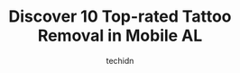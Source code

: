 ---
layout: ampstory
image: https://i0.wp.com/www.depkes.org/wp-content/uploads/2023/06/tattoo-removal-0-in-mobile-al-1685840973.jpeg?resize=640,853
author: techidn
featured: false
description: Discover the impressive array of Tattoo Removal options in Mobile AL, where you can find 10 of the largest Tattoo Removal establishments in the area. From renowned classics to hidden gems, M
title: Discover 10 Top-rated Tattoo Removal in Mobile AL
cover:
   title: Discover 10 Top-rated Tattoo Removal in Mobile AL
   subtitle: Rickpate
   background: https://www.depkes.org/wp-content/uploads/2023/06/tattoo-removal-0-in-mobile-al-1685840973.jpeg

pages: 
 - layout: thirds
   top: <h1>#1 Medusas Art & Soul</h1>
   bottom: "<p>I walked in on a Saturday afternoon with no appointment. I wanted my nose pierced. Lotus was available after maybe a 10 minute wait. She was so easy to talk to. She liste</p>"
   background: https://www.depkes.org/wp-content/uploads/2023/06/tattoo-removal-1-in-mobile-al-1685840973.jpeg
   backgroundblur: true
 - layout: thirds
   top: <h1>#2 Kaoz</h1>
   bottom: "<p>The piercer was a very nice guy. My people go to him for piercings too. I was in town so I got my nose re pierced at his shop. I went somewhere else the first 2x in anoth</p>"
   background: https://www.depkes.org/wp-content/uploads/2023/06/tattoo-removal-2-in-mobile-al-1685840973.jpeg
   cta:
      link: https://www.depkes.org/blog/discover-10-top-rated-tattoo-removal-in-mobile-al/
      text: Discover 10 Top-rated Tattoo Removal in Mobile AL
 - layout: thirds
   top: <h1>#3 Old Familiar Tattoo Company</h1>
   bottom: "<p>6 S Conception St, Mobile, AL 36602, United States</p>"
   background: https://www.depkes.org/wp-content/uploads/2023/06/tattoo-removal-3-in-mobile-al-1685840974.jpeg
   cta:
      link: https://www.depkes.org/blog/discover-10-top-rated-tattoo-removal-in-mobile-al/
      text: Discover 10 Top-rated Tattoo Removal in Mobile AL
 - layout: thirds
   top: <h1>#4 The Martin Center Facial Plastic Surgery</h1>
   bottom: "<p>4621 Morrison Dr, Mobile, AL 36609, United States</p>"
   background: https://images.unsplash.com/photo-1608411404720-c8f0417bcdba?ixlib=rb-4.0.3&ixid=MnwxMjA3fDB8MHxwaG90by1wYWdlfHx8fGVufDB8fHx8&auto=format&fit=crop&w=640&h=853&q=80
   cta:
      link: https://www.depkes.org/blog/discover-10-top-rated-tattoo-removal-in-mobile-al/
      text: Discover 10 Top-rated Tattoo Removal in Mobile AL
 - layout: thirds
   top: <h1>#5 Guys and Dolls Body Modification Emporium</h1>
   bottom: "<p>3722 Moffett Rd, Mobile, AL 36618, United States</p>"
   background: https://images.unsplash.com/photo-1557672172-298e090bd0f1?ixlib=rb-4.0.3&ixid=MnwxMjA3fDB8MHxwaG90by1wYWdlfHx8fGVufDB8fHx8&auto=format&fit=crop&w=640&h=853&q=80
   cta:
      link: https://www.depkes.org/blog/discover-10-top-rated-tattoo-removal-in-mobile-al/
      text: Discover 10 Top-rated Tattoo Removal in Mobile AL
 - layout: thirds
   top: <h1>#6 Hairageous Salon, Nails, and Permanent Makeup Studio</h1>
   bottom: "<p>2344 Schillinger Rd S, Mobile, AL 36695, United States</p>"
   background: https://images.unsplash.com/photo-1515405295579-ba7b45403062?ixlib=rb-4.0.3&ixid=MnwxMjA3fDB8MHxwaG90by1wYWdlfHx8fGVufDB8fHx8&auto=format&fit=crop&w=640&h=853&q=80
   cta:
      link: https://www.depkes.org/blog/discover-10-top-rated-tattoo-removal-in-mobile-al/
      text: Discover 10 Top-rated Tattoo Removal in Mobile AL
 - layout: thirds
   top: <h1>#7 War Paint Permanent Makeup, LLC.</h1>
   bottom: "<p>15 S Summit St, Fairhope, AL 36532, United States</p>"
   background: https://plus.unsplash.com/premium_photo-1664640458616-3c74f8cb4589?ixlib=rb-4.0.3&ixid=MnwxMjA3fDB8MHxwaG90by1wYWdlfHx8fGVufDB8fHx8&auto=format&fit=crop&w=640&h=853&q=80
   cta:
      link: https://www.depkes.org/blog/discover-10-top-rated-tattoo-removal-in-mobile-al/
      text: Discover 10 Top-rated Tattoo Removal in Mobile AL
 - layout: thirds
   middle: Continue reading...
   background: https://images.unsplash.com/photo-1531169509526-f8f1fdaa4a67?ixlib=rb-4.0.3&ixid=MnwxMjA3fDB8MHxwaG90by1wYWdlfHx8fGVufDB8fHx8&auto=format&fit=crop&w=640&h=853&q=80
   cta:
      link: https://www.depkes.org/blog/discover-10-top-rated-tattoo-removal-in-mobile-al/
      text: Discover 10 Top-rated Tattoo Removal in Mobile AL
      
---